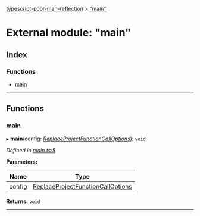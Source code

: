 [typescript-poor-man-reflection](../README.md) > ["main"](../modules/_main_.md)

# External module: "main"

## Index

### Functions

* [main](_main_.md#main)

---

## Functions

<a id="main"></a>

###  main

▸ **main**(config: *[ReplaceProjectFunctionCallOptions](../interfaces/_types_.replaceprojectfunctioncalloptions.md)*): `void`

*Defined in [main.ts:5](https://github.com/cancerberoSgx/typescript-poor-man-reflection/blob/0ebe280/src/main.ts#L5)*

**Parameters:**

| Name | Type |
| ------ | ------ |
| config | [ReplaceProjectFunctionCallOptions](../interfaces/_types_.replaceprojectfunctioncalloptions.md) |

**Returns:** `void`

___

